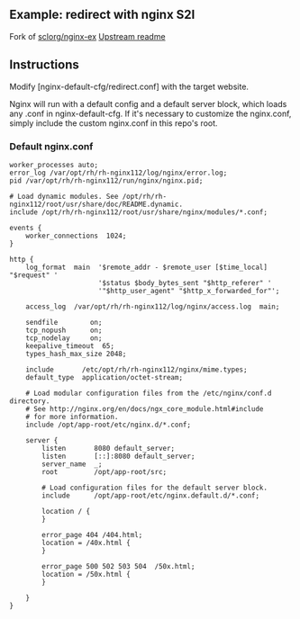 Example: redirect with nginx S2I
---

Fork of [sclorg/nginx-ex](github.com/sclorg/nginx-ex)
[Upstream readme](README-upstream.md)


## Instructions

Modify [nginx-default-cfg/redirect.conf] with the target website.

Nginx will run with a default config and a default server block, which loads any .conf in nginx-default-cfg.
If it's necessary to customize the nginx.conf, simply include the custom nginx.conf in this repo's root.

### Default nginx.conf

```
worker_processes auto;
error_log /var/opt/rh/rh-nginx112/log/nginx/error.log;
pid /var/opt/rh/rh-nginx112/run/nginx/nginx.pid;

# Load dynamic modules. See /opt/rh/rh-nginx112/root/usr/share/doc/README.dynamic.
include /opt/rh/rh-nginx112/root/usr/share/nginx/modules/*.conf;

events {
    worker_connections  1024;
}

http {
    log_format  main  '$remote_addr - $remote_user [$time_local] "$request" '
                      '$status $body_bytes_sent "$http_referer" '
                      '"$http_user_agent" "$http_x_forwarded_for"';

    access_log  /var/opt/rh/rh-nginx112/log/nginx/access.log  main;

    sendfile        on;
    tcp_nopush      on;
    tcp_nodelay     on;
    keepalive_timeout  65;
    types_hash_max_size 2048;

    include       /etc/opt/rh/rh-nginx112/nginx/mime.types;
    default_type  application/octet-stream;

    # Load modular configuration files from the /etc/nginx/conf.d directory.
    # See http://nginx.org/en/docs/ngx_core_module.html#include
    # for more information.
    include /opt/app-root/etc/nginx.d/*.conf;

    server {
        listen       8080 default_server;
        listen       [::]:8080 default_server;
        server_name  _;
        root         /opt/app-root/src;

        # Load configuration files for the default server block.
        include      /opt/app-root/etc/nginx.default.d/*.conf;

        location / {
        }

        error_page 404 /404.html;
        location = /40x.html {
        }

        error_page 500 502 503 504  /50x.html;
        location = /50x.html {
        }

    }
}
```
